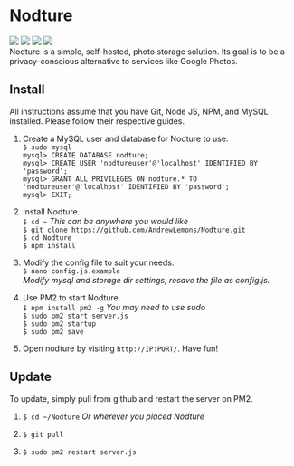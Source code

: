 # Nodture 
<img src="https://img.shields.io/github/package-json/v/andrewlemons/nodture?style=flat-square"> <img src='https://img.shields.io/github/last-commit/andrewlemons/nodture?style=flat-square'> <img src='https://img.shields.io/github/languages/top/andrewlemons/nodture?style=flat-square'> <image src='https://img.shields.io/github/license/andrewlemons/nodture?style=flat-square'><br>
Nodture is a simple, self-hosted, photo storage solution. Its goal is to be a privacy-conscious alternative to services like Google Photos.

## Install
All instructions assume that you have Git, Node JS, NPM, and MySQL installed. Please follow their respective guides.

1. Create a MySQL user and database for Nodture to use.  
  `$ sudo mysql`  
  `mysql> CREATE DATABASE nodture;`  
  `mysql> CREATE USER 'nodtureuser'@'localhost' IDENTIFIED BY 'password';`  
  `mysql> GRANT ALL PRIVILEGES ON nodture.* TO 'nodtureuser'@'localhost' IDENTIFIED BY 'password';`  
  `mysql> EXIT;`
  
2. Install Nodture.  
  `$ cd ~` *This can be anywhere you would like*  
  `$ git clone https://github.com/AndrewLemons/Nodture.git`  
  `$ cd Nodture`  
  `$ npm install`
  
3. Modify the config file to suit your needs.  
  `$ nano config.js.example`  
  *Modify mysql and storage dir settings, resave the file as config.js.*
  
3. Use PM2 to start Nodture.  
  `$ npm install pm2 -g` *You may need to use sudo*  
  `$ sudo pm2 start server.js`  
  `$ sudo pm2 startup`  
  `$ sudo pm2 save`  
  
4. Open nodture by visiting `http://IP:PORT/`. Have fun!

## Update
To update, simply pull from github and restart the server on PM2.  
1. `$ cd ~/Nodture` *Or wherever you placed Nodture*  

2. `$ git pull`  

3. `$ sudo pm2 restart server.js`  
